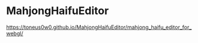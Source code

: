 # MahjongHaifuEditor

https://toneus0w0.github.io/MahjongHaifuEditor/mahjong_haifu_editor_for_webgl/
